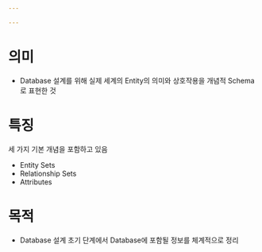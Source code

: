 ```yaml
---

---
```


# 의미
- Database 설계를 위해 실제 세계의 Entity의 의미와 상호작용을 개념적 Schema로 표현한 것

# 특징
세 가지 기본 개념을 포함하고 있음
- Entity Sets
- Relationship Sets
- Attributes

# 목적
- Database 설계 초기 단계에서 Database에 포함될 정보를 체계적으로 정리